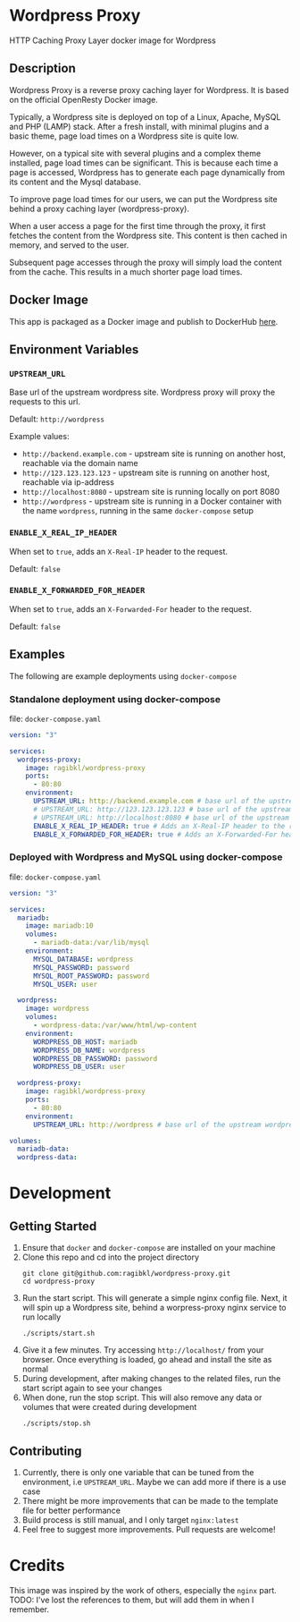 # Wordpress Proxy

HTTP Caching Proxy Layer docker image for Wordpress

## Description

Wordpress Proxy is a reverse proxy caching layer for Wordpress. It is based on the official OpenResty Docker image.

Typically, a Wordpress site is deployed on top of a Linux, Apache, MySQL and PHP (LAMP) stack. After a fresh install, with minimal plugins and a basic theme, page load times on a Wordpress site is quite low.

However, on a typical site with several plugins and a complex theme installed, page load times can be significant. This is because each time a page is accessed, Wordpress has to generate each page dynamically from its content and the Mysql database.

To improve page load times for our users, we can put the Wordpress site behind a proxy caching layer (wordpress-proxy).

When a user access a page for the first time through the proxy, it first fetches the content from the Wordpress site. This content is then cached in memory, and served to the user.

Subsequent page accesses through the proxy will simply load the content from the cache. This results in a much shorter page load times.

## Docker Image

This app is packaged as a Docker image and publish to DockerHub [here](https://hub.docker.com/r/ragibkl/wordpress-proxy).

## Environment Variables

### `UPSTREAM_URL`

Base url of the upstream wordpress site. Wordpress proxy will proxy the requests to this url.

Default: `http://wordpress`

Example values:

- `http://backend.example.com` - upstream site is running on another host, reachable via the domain name
- `http://123.123.123.123` - upstream site is running on another host, reachable via ip-address
- `http://localhost:8080` - upstream site is running locally on port 8080
- `http://wordpress` - upstream site is running in a Docker container with the name `wordpress`, running in the same `docker-compose` setup

### `ENABLE_X_REAL_IP_HEADER`

When set to `true`, adds an `X-Real-IP` header to the request.

Default: `false`

### `ENABLE_X_FORWARDED_FOR_HEADER`

When set to `true`, adds an `X-Forwarded-For` header to the request.

Default: `false`

## Examples

The following are example deployments using `docker-compose`

### Standalone deployment using docker-compose

file: `docker-compose.yaml`

```yaml
version: "3"

services:
  wordpress-proxy:
    image: ragibkl/wordpress-proxy
    ports:
      - 80:80
    environment:
      UPSTREAM_URL: http://backend.example.com # base url of the upstream wordpress site
      # UPSTREAM_URL: http://123.123.123.123 # base url of the upstream wordpress using ip address
      # UPSTREAM_URL: http://localhost:8080 # base url of the upstream wordpress running locally on a different port
      ENABLE_X_REAL_IP_HEADER: true # Adds an X-Real-IP header to the request
      ENABLE_X_FORWARDED_FOR_HEADER: true # Adds an X-Forwarded-For header to the request
```

### Deployed with Wordpress and MySQL using docker-compose

file: `docker-compose.yaml`

```yaml
version: "3"

services:
  mariadb:
    image: mariadb:10
    volumes:
      - mariadb-data:/var/lib/mysql
    environment:
      MYSQL_DATABASE: wordpress
      MYSQL_PASSWORD: password
      MYSQL_ROOT_PASSWORD: password
      MYSQL_USER: user

  wordpress:
    image: wordpress
    volumes:
      - wordpress-data:/var/www/html/wp-content
    environment:
      WORDPRESS_DB_HOST: mariadb
      WORDPRESS_DB_NAME: wordpress
      WORDPRESS_DB_PASSWORD: password
      WORDPRESS_DB_USER: user

  wordpress-proxy:
    image: ragibkl/wordpress-proxy
    ports:
      - 80:80
    environment:
      UPSTREAM_URL: http://wordpress # base url of the upstream wordpress site. should be the same name as the wordpress container

volumes:
  mariadb-data:
  wordpress-data:
```

# Development

## Getting Started

1. Ensure that `docker` and `docker-compose` are installed on your machine
2. Clone this repo and cd into the project directory
   ```
   git clone git@github.com:ragibkl/wordpress-proxy.git
   cd wordpress-proxy
   ```
3. Run the start script. This will generate a simple nginx config file. Next, it will spin up a Wordpress site, behind a worpress-proxy nginx service to run locally
   ```
   ./scripts/start.sh
   ```
4. Give it a few minutes. Try accessing `http://localhost/` from your browser. Once everything is loaded, go ahead and install the site as normal
5. During development, after making changes to the related files, run the start script again to see your changes
6. When done, run the stop script. This will also remove any data or volumes that were created during development
   ```
   ./scripts/stop.sh
   ```

## Contributing

1. Currently, there is only one variable that can be tuned from the environment, i.e `UPSTREAM_URL`. Maybe we can add more if there is a use case
2. There might be more improvements that can be made to the template file for better performance
3. Build process is still manual, and I only target `nginx:latest`
4. Feel free to suggest more improvements. Pull requests are welcome!

# Credits

This image was inspired by the work of others, especially the `nginx` part.
TODO: I've lost the references to them, but will add them in when I remember.
